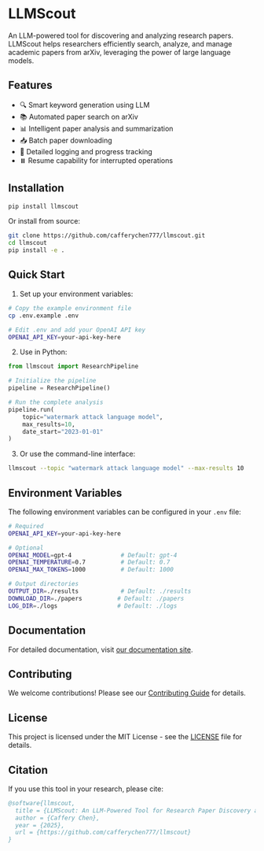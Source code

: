 # LLMScout

An LLM-powered tool for discovering and analyzing research papers. LLMScout helps researchers efficiently search, analyze, and manage academic papers from arXiv, leveraging the power of large language models.

## Features

- 🔍 Smart keyword generation using LLM
- 📚 Automated paper search on arXiv
- 📊 Intelligent paper analysis and summarization
- 📥 Batch paper downloading
- 📝 Detailed logging and progress tracking
- ⏸️ Resume capability for interrupted operations

## Installation

```bash
pip install llmscout
```

Or install from source:

```bash
git clone https://github.com/cafferychen777/llmscout.git
cd llmscout
pip install -e .
```

## Quick Start

1. Set up your environment variables:
```bash
# Copy the example environment file
cp .env.example .env

# Edit .env and add your OpenAI API key
OPENAI_API_KEY=your-api-key-here
```

2. Use in Python:
```python
from llmscout import ResearchPipeline

# Initialize the pipeline
pipeline = ResearchPipeline()

# Run the complete analysis
pipeline.run(
    topic="watermark attack language model",
    max_results=10,
    date_start="2023-01-01"
)
```

3. Or use the command-line interface:
```bash
llmscout --topic "watermark attack language model" --max-results 10
```

## Environment Variables

The following environment variables can be configured in your `.env` file:

```bash
# Required
OPENAI_API_KEY=your-api-key-here

# Optional
OPENAI_MODEL=gpt-4              # Default: gpt-4
OPENAI_TEMPERATURE=0.7          # Default: 0.7
OPENAI_MAX_TOKENS=1000          # Default: 1000

# Output directories
OUTPUT_DIR=./results            # Default: ./results
DOWNLOAD_DIR=./papers          # Default: ./papers
LOG_DIR=./logs                 # Default: ./logs
```

## Documentation

For detailed documentation, visit [our documentation site](https://llmscout.readthedocs.io/).

## Contributing

We welcome contributions! Please see our [Contributing Guide](CONTRIBUTING.md) for details.

## License

This project is licensed under the MIT License - see the [LICENSE](LICENSE) file for details.

## Citation

If you use this tool in your research, please cite:

```bibtex
@software{llmscout,
  title = {LLMScout: An LLM-Powered Tool for Research Paper Discovery and Analysis},
  author = {Caffery Chen},
  year = {2025},
  url = {https://github.com/cafferychen777/llmscout}
}
